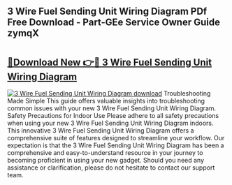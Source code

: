## 3 Wire Fuel Sending Unit Wiring Diagram PDf Free Download - Part-GEe Service Owner Guide zymqX

# <h2><a href="http://dfhpen.blite.top/?on=3+Wire+Fuel+Sending+Unit+Wiring+Diagram">🔗Download New 👉🔴 3 Wire Fuel Sending Unit Wiring Diagram</a></h2>

[![3 Wire Fuel Sending Unit Wiring Diagram download](https://i.imgur.com/lujVjoI.png)](http://dfhpen.blite.top/?on=3+Wire+Fuel+Sending+Unit+Wiring+Diagram)
Troubleshooting Made Simple This guide offers valuable insights into troubleshooting common issues with your new 3 Wire Fuel Sending Unit Wiring Diagram. Safety Precautions for Indoor Use Please adhere to all safety precautions when using your new 3 Wire Fuel Sending Unit Wiring Diagram indoors. This innovative 3 Wire Fuel Sending Unit Wiring Diagram offers a comprehensive suite of features designed to streamline your workflow. Our expectation is that the 3 Wire Fuel Sending Unit Wiring Diagram has been a comprehensive and easy-to-understand resource in your journey to becoming proficient in using your new gadget. Should you need any assistance or clarification, please do not hesitate to contact our support team.
